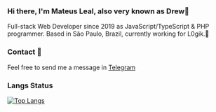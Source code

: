 ### Hi there, I'm Mateus Leal, also very known as Drew👻

Full-stack Web Developer since 2019 as JavaScript/TypeScript & PHP programmer. Based in São Paulo, Brazil, currently working for L0gik.🧠

### Contact 💬

Feel free to send me a message in [Telegram](https://t.me/drew_d)


### Langs Status

[![Top Langs](https://github-readme-stats.vercel.app/api/top-langs/?username=mateus228leal)](https://github.com/anuraghazra/github-readme-stats)
<!--
**mateus228leal/mateus228leal** is a ✨ _special_ ✨ repository because its `README.md` (this file) appears on your GitHub profile.

Here are some ideas to get you started:

- 🔭 I’m currently working on ...
- 🌱 I’m currently learning ...
- 👯 I’m looking to collaborate on ...
- 🤔 I’m looking for help with ...
- 💬 Ask me about ...
- 📫 How to reach me: ...
- 😄 Pronouns: ...
⚡ Fun fact: teste...
-->
